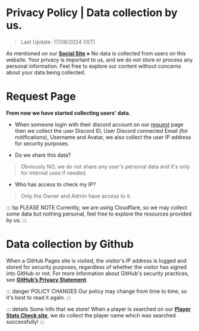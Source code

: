 # Privacy Policy | Data collection by us.

> Last Update: 17/08/2024 (IST)

As mentioned on our **[Social Site](https://notreal003.github.io/social) »** No data is collected from users on this website. Your privacy is important to us, and we do not store or process any personal information. Feel free to explore our content without concerns about your data being collected.

# Request Page

__From now we have started collecting users' data.__

- When someone login with their discord account on our [request](https://request.notreal003.xyz) page then we collect the user Discord ID, User Discord connected Email (for notifications), Username and Avatar, we also collect the user IP address for security purposes.

- Do we share this data?

> Obviously NO, we do not share any user's personal data and it's only for internal uses if needed.

- Who has access to check my IP?

> Only the Owner and Admin have access to it.

::: tip PLEASE NOTE
Currently, we are using Cloudflare, so we may collect some data but nothing personal, feel free to explore the resources provided by us.
:::

# Data collection by Github

When a GitHub Pages site is visited, the visitor's IP address is logged and stored for security purposes, regardless of whether the visitor has signed into GitHub or not. For more information about GitHub's security practices, see **[GitHub’s Privacy Statement](https://docs.github.com/en/site-policy/privacy-poliGitHub-privacy-statement)**.

::: danger POLICY CHANGES
Our policy may change from time to time, so it's best to read it again.
:::

::: details Some Info that we store!
When a player is searched on our **[Player Stats Check site](https://notreal003.github.io/player)**, we do collect the player name which was searched successfully!
:::
